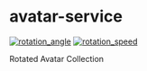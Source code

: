 # avatar-service

[![rotation_angle](https://img.shields.io/badge/dynamic/json?color=darkcyan&label=rotation%20angle&query=%24.rotation_angle.degree&url=https%3A%2F%2Favatar.ustc-zzzz.net%2Fchrome.json&suffix=%C2%B0)](https://avatar.ustc-zzzz.net/chrome.png)
[![rotation_speed](https://img.shields.io/badge/dynamic/json?color=blue&label=rotation%20speed&query=%24.rotation_speed.degree&url=https%3A%2F%2Favatar.ustc-zzzz.net%2Fchrome.json&suffix=%C2%B0%20per%20day)](https://avatar.ustc-zzzz.net/chrome.png)

Rotated Avatar Collection
